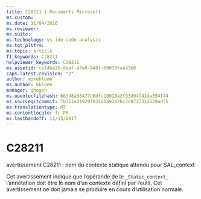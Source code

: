 ```yaml
---
title: C28211 | Documents Microsoft
ms.custom: 
ms.date: 11/04/2016
ms.reviewer: 
ms.suite: 
ms.technology: vs-ide-code-analysis
ms.tgt_pltfrm: 
ms.topic: article
f1_keywords: C28211
helpviewer_keywords: C28211
ms.assetid: ce14ba26-daaf-47e0-940f-60073faa93b0
caps.latest.revision: "2"
author: mikeblome
ms.author: mblome
manager: ghogen
ms.openlocfilehash: 663d8a58477d8dfc18018a2f93d94f41da394f44
ms.sourcegitcommit: fb751e41929f031d1a9247bc7c8727312539ad35
ms.translationtype: MT
ms.contentlocale: fr-FR
ms.lasthandoff: 11/15/2017
---
```

# <a name="c28211"></a>C28211
avertissement C28211 : nom du contexte statique attendu pour SAL_context  
  
 Cet avertissement indique que l’opérande de le `_Static_context_` l’annotation doit être le nom d’un contexte défini par l’outil. Cet avertissement ne doit jamais se produire en cours d’utilisation normale.